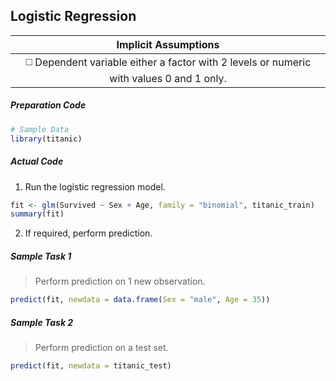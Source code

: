 ## Logistic Regression
| Implicit Assumptions |
| :---: |
| :white_medium_square: Dependent variable either a factor with 2 levels or numeric with values 0 and 1 only. |

##### Preparation Code
```r
# Sample Data
library(titanic)
```
##### Actual Code
1. Run the logistic regression model.
```r
fit <- glm(Survived ~ Sex + Age, family = "binomial", titanic_train)
summary(fit)
```
2. If required, perform prediction.
##### Sample Task 1
>Perform prediction on 1 new observation.
```r
predict(fit, newdata = data.frame(Sex = "male", Age = 35))
```
##### Sample Task 2
>Perform prediction on a test set.
```r
predict(fit, newdata = titanic_test)
```
